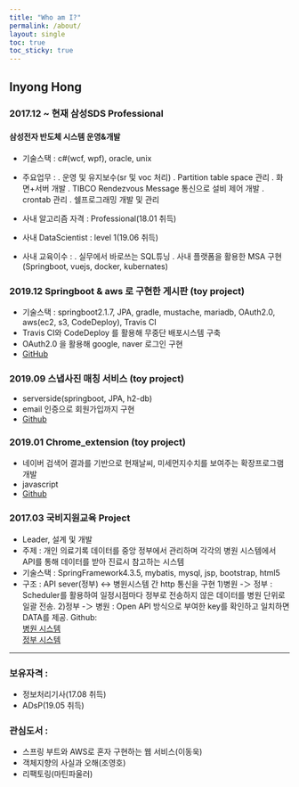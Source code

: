 ```yaml
---
title: "Who am I?"
permalink: /about/
layout: single
toc: true
toc_sticky: true
---
```


## Inyong Hong

### 2017.12 ~ 현재 삼성SDS Professional
#### 삼성전자 반도체 시스템 운영&개발
 - 기술스택 : c#(wcf, wpf), oracle, unix
 - 주요업무 : 
	. 운영 및 유지보수(sr 및 voc 처리)
	. Partition table space 관리
	. 화면+서버 개발
	. TIBCO Rendezvous Message 통신으로 설비 제어 개발
	. crontab 관리
	. 쉘프로그래밍 개발 및 관리

 - 사내 알고리즘 자격 : Professional(18.01 취득)
 - 사내 DataScientist : level 1(19.06 취득)
 - 사내 교육이수 :
	. 실무에서 바로쓰는 SQL튜닝
	. 사내 플랫폼을 활용한 MSA 구현(Springboot, vuejs, docker, kubernates)


### 2019.12 Springboot & aws 로 구현한 게시판 (toy project)
 - 기술스택 : springboot2.1.7, JPA, gradle, mustache, mariadb, OAuth2.0, aws(ec2, s3, CodeDeploy), Travis CI
 - Travis CI와 CodeDeploy 를 활용해 무중단 배포시스템 구축
 - OAuth2.0 을 활용해 google, naver 로그인 구현
 - [GitHub](https://github.com/loverman85/spring-boot-gradle-test)


### 2019.09 스냅사진 매칭 서비스 (toy project)
 - serverside(springboot, JPA, h2-db)
 - email 인증으로 회원가입까지 구현
 - [Github](https://github.com/loverman85/snap)


### 2019.01 Chrome_extension (toy project)
 - 네이버 검색어 결과를 기반으로 현재날씨, 미세먼지수치를 보여주는 확장프로그램 개발
 - javascript
 - [Github](https://github.com/loverman85/chrome_extension_current_weather.git)


### 2017.03 국비지원교육 Project
 - Leader, 설계 및 개발
 - 주제 : 개인 의료기록 데이터를 중앙 정부에서 관리하며 각각의 병원 시스템에서 API를 통해 데이터를 받아 진료시 참고하는 시스템
 - 기술스택 : SpringFramework4.3.5, mybatis, mysql, jsp, bootstrap, html5
 - 구조 : API sever(정부) <-> 병원시스템 간 http 통신을 구현
	1)병원 -＞ 정부 : Scheduler를 활용하여 일정시점마다 정부로 전송하지 않은 데이터를 병원 단위로 일괄 전송.
	2)정부 -＞ 병원 : Open API 방식으로 부여한 key를 확인하고 일치하면 DATA를 제공.
Github:  
 [병원 시스템](https://github.com/loverman85/bigtower-project.git)  
 [정부 시스템](https://github.com/loverman85/bigbang-project.git)


---

### 보유자격 :
 - 정보처리기사(17.08 취득)
 - ADsP(19.05 취득)

### 관심도서 :
 - 스프링 부트와 AWS로 혼자 구현하는 웹 서비스(이동욱)
 - 객체지향의 사실과 오해(조영호)
 - 리팩토링(마틴파울러)
